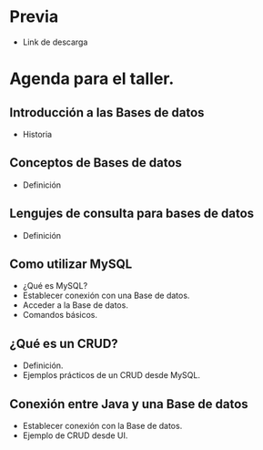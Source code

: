 ﻿
# Previa
- Link de descarga
# Agenda para el taller.

## Introducción a las Bases de datos
- Historia
## Conceptos de Bases de datos
 - Definición
## Lengujes de consulta para bases de datos
- Definición
## Como utilizar MySQL 
- ¿Qué es MySQL?
- Establecer conexión con una Base de datos.
- Acceder a la Base de datos.
- Comandos básicos.
## ¿Qué es un CRUD?
- Definición.
- Ejemplos prácticos de un CRUD desde MySQL.
## Conexión entre Java y una Base de datos
- Establecer conexión con la Base de datos.
- Ejemplo de CRUD desde UI.

